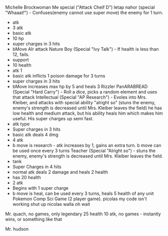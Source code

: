 Michelle Brockwoman 
Me special ("Attack Cheif D")
letap nahor (special "Whaaat!") - Confuses(enemy cannot use super move) the enemy for 1 turn.
- atk 
- 3 atk
- basic atk 
- 10 hp
- super charges in 3 hits
- bMove AIr attack
Nature Boy (Special "Ivy Talk") - If health is less than 12, fails.
- support
- 10 health
- atk 1
- basic atk inflicts 1 poison damage for 3 turns
- super charges in 3 hits
- bMove increases max hp by 5 and heals 3
Rizzler PanARABREAD (Special "Hard Carry") - Roll a dice, picks a random element and uses that attack
Intellectual (Special "AP Research") - Evoles into Mrs. Kleiber, and attacks with special ability "alright so" (stuns the enemy, enemy's strength is decreased until Mrs. Kleiber leaves the field) he has low health and medium attack, but his ability heals him which makes him useful. His super charges up semi fast.
- atk type
- Super charges in 3 hits
- basic atk deals 4 dmg
- 4 atk
- b move is research - atk increases by 1, gains an extra turn. b move can be used once every 3 turns
Teacher (Special "Alright so") - stuns the enemy, enemy's strength is decreased until Mrs. Kleiber leaves the field. 
- tank
- Super Charges in 4 hits
- normal atk deals 2 damage and heals 2 health
- has 20 health
- 2 atk
- Begins with 1 super charge
- b move is heal, can be used every 3 turns, heals 5 health of any unit
Pokemon Comp Sci Game (2 player game). 
picolas 
my code isn't working
shut up nicolas walla oh wait

Mr. quach, no games, only legendary
25 health
10 atk, 
no games - instantly wins, or something like that

Mr. hudson
